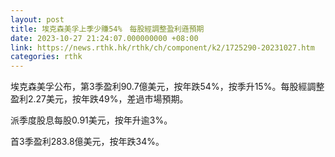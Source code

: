 ```yaml
---
layout: post
title: 埃克森美孚上季少賺54%　每股經調整盈利遜預期
date: 2023-10-27 21:24:07.000000000 +08:00
link: https://news.rthk.hk/rthk/ch/component/k2/1725290-20231027.htm
categories: rthk
---
```


埃克森美孚公布，第3季盈利90.7億美元，按年跌54%，按季升15%。每股經調整盈利2.27美元，按年跌49%，差過市場預期。

派季度股息每股0.91美元，按年升逾3%。

首3季盈利283.8億美元，按年跌34%。
